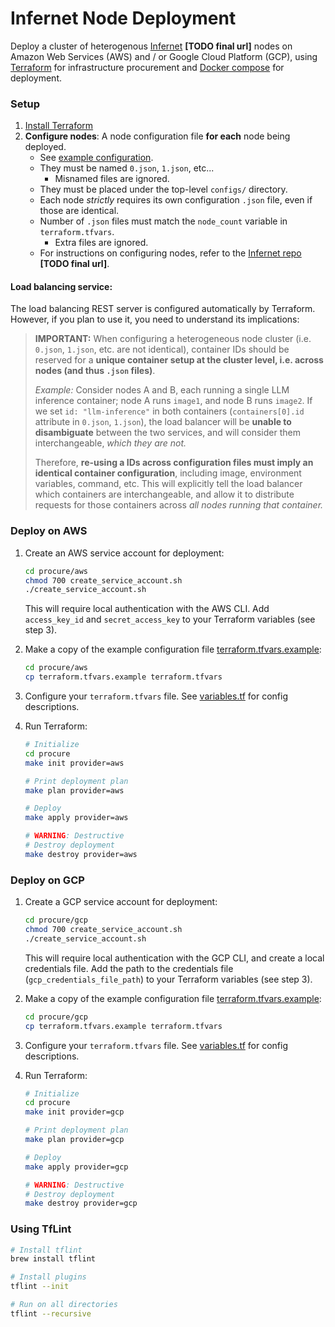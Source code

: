 # Infernet Node Deployment

Deploy a cluster of heterogenous [Infernet](https://github.com/origin-research/jazz) **[TODO final url]** nodes on Amazon Web Services (AWS) and / or Google Cloud Platform (GCP), using [Terraform](https://www.terraform.io/) for infrastructure procurement and [Docker compose](https://docs.docker.com/compose/) for deployment.


### Setup
1. [Install Terraform](https://developer.hashicorp.com/terraform/install)
2. **Configure nodes**: A node configuration file **for each** node being deployed.
    - See [example configuration](configs/0.json.example).
    - They must be named `0.json`, `1.json`, etc...
        - Misnamed files are ignored.
    - They must be placed under the top-level `configs/` directory.
    - Each node *strictly* requires its own configuration `.json` file, even if those are identical.
    - Number of `.json` files must match the `node_count` variable in `terraform.tfvars`.
        - Extra files are ignored.
    - For instructions on configuring nodes, refer to the [Infernet repo](https://github.com/origin-research/jazz) **[TODO final url]**.

#### Load balancing service:
The load balancing REST server is configured automatically by Terraform. However, if you plan to use it, you need to understand its implications:
> **IMPORTANT:** When configuring a heterogeneous node cluster (i.e. `0.json`, `1.json`, etc. are not identical), container IDs should be reserved for a **unique container setup at the cluster level, i.e. across nodes (and thus `.json` files)**.
>
> _Example:_ Consider nodes A and B, each running a single LLM inference container; node A runs `image1`, and node B runs `image2`. If we set `id: "llm-inference"` in both containers (`containers[0].id` attribute in `0.json`, `1.json`), the load balancer will be **unable to disambiguate** between the two services, and will consider them interchangeable, _which they are not._
>
> Therefore, **re-using a IDs across configuration files must imply an identical container configuration**, including image, environment variables, command, etc. This will explicitly tell the load balancer which containers are interchangeable, and allow it to distribute requests for those containers across _all nodes running that container._


### Deploy on AWS

1. Create an AWS service account for deployment:
    ```bash
    cd procure/aws
    chmod 700 create_service_account.sh
    ./create_service_account.sh
    ```
    This will require local authentication with the AWS CLI. Add `access_key_id` and `secret_access_key` to your Terraform variables (see step 3).

2. Make a copy of the example configuration file [terraform.tfvars.example](procure/aws/terraform.tfvars.example):
    ```bash
    cd procure/aws
    cp terraform.tfvars.example terraform.tfvars
    ```

3. Configure your `terraform.tfvars` file. See [variables.tf](procure/aws/variables.tf) for config descriptions.

4. Run Terraform:
    ```bash
    # Initialize
    cd procure
    make init provider=aws

    # Print deployment plan
    make plan provider=aws

    # Deploy
    make apply provider=aws

    # WARNING: Destructive
    # Destroy deployment
    make destroy provider=aws
    ```

### Deploy on GCP


1. Create a GCP service account for deployment:
    ```bash
    cd procure/gcp
    chmod 700 create_service_account.sh
    ./create_service_account.sh
    ```
    This will require local authentication with the GCP CLI, and create a local credentials file. Add the path to the credentials file (`gcp_credentials_file_path`) to your Terraform variables (see step 3).

2. Make a copy of the example configuration file [terraform.tfvars.example](procure/gcp/terraform.tfvars.example):
    ```bash
    cd procure/gcp
    cp terraform.tfvars.example terraform.tfvars
    ```
3. Configure your `terraform.tfvars` file. See [variables.tf](procure/gcp/variables.tf) for config descriptions.

4. Run Terraform:
    ```bash
    # Initialize
    cd procure
    make init provider=gcp

    # Print deployment plan
    make plan provider=gcp

    # Deploy
    make apply provider=gcp

    # WARNING: Destructive
    # Destroy deployment
    make destroy provider=gcp
    ```

### Using TfLint

```bash
# Install tflint
brew install tflint

# Install plugins
tflint --init

# Run on all directories
tflint --recursive
```
